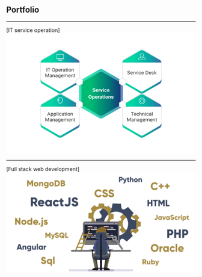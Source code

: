 ## Portfolio

---

[IT service operation]
<img src="images/functions-of-itil-service-operation.png?raw=true"/>

---
[Full stack web development]
<img src="images/full-stack-webdevelopment.png?raw=true"/>
